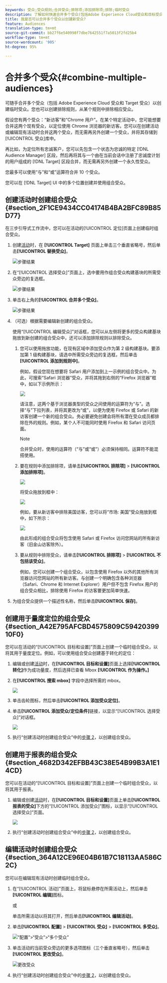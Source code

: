 ```yaml
---
keywords: 受众;受众规则;合并受众;排除项;添加排除项;排除;临时受众
description: 了解如何快速合并多个受众(包括Adobe Experience Cloud受众和目标受众)，以创建专门受众。
title: 我是否可以合并多个受众以创建新受众?
feature: Audiences
translation-type: tm+mt
source-git-commit: bb27f6e540998f7dbe7642551f7a5013f2fd25b4
workflow-type: tm+mt
source-wordcount: '905'
ht-degree: 95%

---
```



# 合并多个受众{#combine-multiple-audiences}

可随手合并多个受众（包括 Adobe Experience Cloud 受众和 Target 受众）以创建临时受众。您也可以创建排除规则，从某个规则中排除相应受众。

假设您有两个受众：“新访客”和“Chrome 用户”。在某个特定活动中，您可能想要合并这两个现有受众，以定位使用 Chrome 浏览器的新访客。您可以在创建活动或编辑现有活动时合并这两个受众，而无需再另外创建一个受众，并将其存储到[!UICONTROL 受众]库中。

再比如，为定位所有忠诚客户，您可以先包含一个状态为忠诚的特定 [!DNL Audience Manager] 区段，然后再将其与一个由在当前会话中注册了忠诚度计划的用户组成的 [!DNL Target] 区段合并，而无需再另外创建一个永久性受众。

您最多可以使用“与”和“或”运算符合并 10 个受众。

您可以在 [!DNL Target] UI 中的多个位置创建并使用组合受众。

## 创建活动时创建组合受众 {#section_2F1CE9434CC04174B4BA2BFC89B85D77}

在三步引导式工作流中，您可以在活动的[!UICONTROL 定位]页面上创建临时组合受众。

1. 创建[活动](/help/c-activities/activities.md#concept_D317A95A1AB54674BA7AB65C7985BA03)时，在 **[!UICONTROL Target]** 页面上单击三个垂直省略号，然后单击&#x200B;**[!UICONTROL 替换受众]**。

   ![步骤结果](assets/edit_audience.png)

1. 在“[!UICONTROL 选择受众]”页面上，选中要用作组合受众构建基块的所需受众旁边的复选框。

   ![步骤结果](assets/combine_multiple_audiences1.png)

1. 单击右上角的&#x200B;**[!UICONTROL 合并多个受众]**。

   ![步骤结果](assets/combine_multiple_audiences2.png)

1. （可选）根据需要编辑新创建的组合受众。

   使用“[!UICONTROL 编辑受众]”对话框，您可以从左侧将更多的受众构建基块拖放到新创建的组合受众中，还可以添加排除规则以排除受众。

   1. 您可以使用拖放功能，在现有区域中添加受众作为第 2 级构建基块。要添加第 1 级构建基块，请选中所需受众旁边的复选框，然后单击&#x200B;**[!UICONTROL 添加到规则中]**。

      例如，假设您现在想要将 Safari 用户添加到上一示例的组合受众中。为此，可搜索“Safari 浏览器”受众，并将其拖到右侧的“Firefox 浏览器”框中，如以下示例所示：

      ![](assets/combine_multiple_audiences3.png)

      请注意，这两个基于浏览器类型的受众之间使用的运算符为“与”。选择“与”下拉列表，并将其更改为“或”，以便为使用 Firefox 或 Safari 的新访客创建一个新的组合受众。务必要避免创建会将所有潜在受众成员都排除在外的规则。例如，某个人不可能同时使用 Firefox 和 Safari 访问页面。

      >[!NOTE]
      >
      >合并受众时，使用的运算符（“与”或“或”）必须保持相同。运算符不能混搭使用。

   1. 要在规则中添加排除项，请单击&#x200B;**[!UICONTROL 排除项]** > **[!UICONTROL 添加排除项]**。

      ![](assets/combine_multiple_audiences3a.png)

      将受众拖放到框中：

      ![](assets/combine_multiple_audiences3b.png)

      例如，要从新访客中排除美国访客，您可以将“市场: 美国”受众拖放到框中，如下所示：

      ![](assets/combine_multiple_audiences3b2.png)

      由此形成的组合受众将包含使用 Safari 或 Firefox 访问您网站的所有新访客（旧金山访客除外）。

   1. 要从规则中排除受众，请单击&#x200B;**[!UICONTROL 排除项]** > **[!UICONTROL 不包括该受众]**。

      例如，您可以创建一个组合受众，以包含使用 Firefox 以外的其他所有浏览器访问您网站的所有新访客。与创建一个明确包含各种浏览器（Safari、Chrome 和 Internet Explorer）用户但不包含 Firefox 用户的组合受众相比，排除使用 Firefox 的访客要更加简单快速。

1. 为组合受众提供一个描述性名称，然后单击&#x200B;**[!UICONTROL 保存]**。

## 创建用于量度定位的组合受众 {#section_A42E795AFCBD4575809C5942039910F0}

您可以在活动的“[!UICONTROL 目标和设置]”页面上创建一个临时组合受众，以将其用于量度定位。例如，可以使用组合受众创建基于转化的定位：

1. 编辑或创建[活动](/help/c-activities/activities.md#concept_D317A95A1AB54674BA7AB65C7985BA03)时，在&#x200B;**[!UICONTROL 目标和设置]**&#x200B;页面上选择&#x200B;**[!UICONTROL 转化]**&#x200B;作为成功量度，然后选择已查看 Mbox **[!UICONTROL 作为操作。]**
1. 在&#x200B;**[!UICONTROL 搜索 mbox]** 字段中选择所需的 mbox。

   ![](assets/combine_multiple_audiences4.png)

1. 单击齿轮图标，然后单击&#x200B;**[!UICONTROL 添加受众定位]**。
1. 单击&#x200B;**[!UICONTROL 添加受众/定位条件]**&#x200B;链接，以显示“[!UICONTROL 选择受众]”对话框。

   ![](assets/combine_multiple_audiences5.png)

1. 执行“创建活动时创建组合受众”中的[步骤 2](/help/c-target/combining-multiple-audiences.md#section_2F1CE9434CC04174B4BA2BFC89B85D77)，以创建组合受众。

## 创建用于报表的组合受众 {#section_4682D342EFBB43C38E54B99B3A1E14CD}

您可以在活动的“[!UICONTROL 目标和设置]”页面上创建一个临时组合受众，以将其用于报表。

1. 编辑或创建[活动](/help/c-activities/activities.md#concept_D317A95A1AB54674BA7AB65C7985BA03)时，在&#x200B;**[!UICONTROL 目标和设置]**&#x200B;页面上单击&#x200B;**[!UICONTROL 报表的受众]**&#x200B;下方的“[!UICONTROL 添加受众]”图标，以显示“[!UICONTROL 选择受众]”页面。

   ![](assets/combine_multiple_audiences6.png)

1. 执行“创建活动时创建组合受众”中的[步骤 2](/help/c-target/combining-multiple-audiences.md#section_2F1CE9434CC04174B4BA2BFC89B85D77)，以创建组合受众。

## 编辑活动时创建组合受众 {#section_364A12CE96E04B61B7C18113AA586C2C}

您可以在编辑现有活动时创建临时组合受众。

1. 在“[!UICONTROL 活动]”页面上，将鼠标悬停在所需活动上，然后单击&#x200B;**[!UICONTROL 编辑]**&#x200B;图标。

   或

   单击所需活动以将其打开，然后单击&#x200B;**[!UICONTROL 编辑活动]**。

1. 单击&#x200B;**[!UICONTROL 配置]** > **[!UICONTROL 受众]** > **[!UICONTROL 多受众]**。

   ![“配置”>“受众”>“多个受众”](/help/c-target/assets/combine_multiple_audiences7.png)

1. 单击活动的当前受众旁边的更多选项图标（三个垂直省略号），然后单击&#x200B;**[!UICONTROL 更改受众]**。

   ![更改受众](/help/c-target/assets/combine_multiple_audiences8.png)

1. 执行“创建活动时创建组合受众”中的[步骤 2](/help/c-target/combining-multiple-audiences.md#section_2F1CE9434CC04174B4BA2BFC89B85D77)，以创建组合受众。